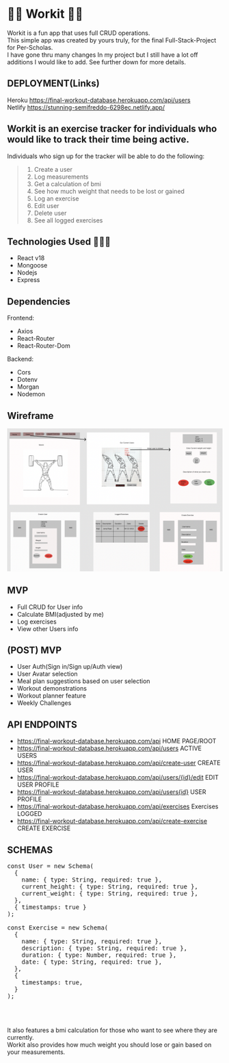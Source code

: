 # 🏋🏼 Workit 💪🏽
Workit is a fun app that uses full CRUD operations. <br/>
This simple app was created by yours truly, for the final Full-Stack-Project for Per-Scholas.<br/>
I have gone thru many changes In my project but I still have a lot off additions I would like to add. See further down for more details.<br/>

## DEPLOYMENT(Links)
Heroku https://final-workout-database.herokuapp.com/api/users<br/>
Netlify https://stunning-semifreddo-6298ec.netlify.app/

## Workit is an exercise tracker for individuals who would like to track their time being active.

Individuals who sign up for the tracker will be able to do the following:<br/>

> 1. Create a user<br/>
> 2. Log measurements<br/>
> 3. Get a calculation of bmi<br/>
> 4. See how much weight that needs to be lost or gained<br/>
> 5. Log an exercise<br/>
> 6. Edit user <br/>
> 7. Delete user <br/>
> 8. See all logged exercises

## Technologies Used 👨🏽‍💻
* React v18
* Mongoose
* Nodejs
* Express

## Dependencies 
Frontend:<br/>
* Axios
* React-Router
* React-Router-Dom

Backend:<br/>
* Cors
* Dotenv
* Morgan
* Nodemon

## Wireframe
![Wireframe](Wireframe.png)

## MVP
* Full CRUD for User info
* Calculate BMI(adjusted by me)
* Log exercises
* View other Users info

## (POST) MVP
* User Auth(Sign in/Sign up/Auth view)
* User Avatar selection
* Meal plan suggestions based on user selection
* Workout demonstrations
* Workout planner feature
* Weekly Challenges

## API ENDPOINTS
* https://final-workout-database.herokuapp.com/api               HOME PAGE/ROOT
* https://final-workout-database.herokuapp.com/api/users         ACTIVE USERS 
* https://final-workout-database.herokuapp.com/api/create-user   CREATE USER
* https://final-workout-database.herokuapp.com/api/users/{id}/edit  EDIT USER PROFILE
* https://final-workout-database.herokuapp.com/api/users{id}      USER PROFILE  
* https://final-workout-database.herokuapp.com/api/exercises       Exercises LOGGED 
* https://final-workout-database.herokuapp.com/api/create-exercise  CREATE EXERCISE

## SCHEMAS
<pre>const User = new Schema(
  {
    name: { type: String, required: true },
    current_height: { type: String, required: true },
    current_weight: { type: String, required: true },
  },
  { timestamps: true }
);

const Exercise = new Schema(
  {
    name: { type: String, required: true },
    description: { type: String, required: true },
    duration: { type: Number, required: true },
    date: { type: String, required: true },
  },
  {
    timestamps: true,
  }
);


</pre>

<br/> It also features a bmi calculation for those who want to see where they are currently.<br/> Workit also provides how much weight you should lose or gain based on your measurements.<br/>
